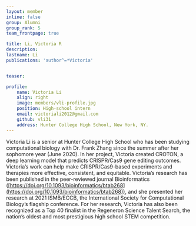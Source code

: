 ```yaml
---
layout: member
inline: false
group: Alumni
group_rank: 5
team_frontpage: true

title: Li, Victoria R
description:
lastname: Li
publications: 'author^=*Victoria'


teaser:

profile:
    name: Victoria Li
    align: right
    image: members/vli-profile.jpg
    position: High-school intern
    email: victoriali2012@gmail.com 
    github: vli31
    address: Hunter College High School, New York, NY.
---
```


Victoria Li is a senior at Hunter College High School who has been studying computational biology with Dr. Frank Zhang 
since the summer after her sophomore year (June 2020). In her project, Victoria created CROTON, a deep learning model 
that predicts CRISPR/Cas9 gene editing outcomes. Victoria’s work can help make CRISPR/Cas9-based experiments and 
therapies more effective, consistent, and equitable. Victoria’s research has been published in the peer-reviewed 
journal Bioinformatics ([https://doi.org/10.1093/bioinformatics/btab268](https://doi.org/10.1093/bioinformatics/btab268)),
 and she presented her research at 2021 
ISMB/ECCB, the International Society for Computational Biology’s flagship conference. For her research, Victoria has 
also been recognized as a Top 40 finalist in the Regeneron Science Talent Search, the nation’s oldest and most 
prestigious high school STEM competition. 

